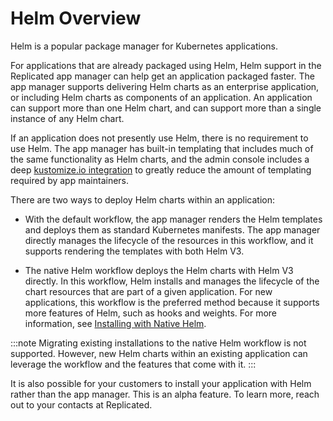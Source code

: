 # Helm Overview

Helm is a popular package manager for Kubernetes applications.

For applications that are already packaged using Helm, Helm support in the Replicated app manager can help get an application packaged faster. The app manager supports delivering Helm charts as an enterprise application, or including Helm charts as components of an application. An application can support more than one Helm chart, and can support more than a single instance of any Helm chart.

If an application does not presently use Helm, there is no requirement to use Helm. The app manager has built-in templating that includes much of the same functionality as Helm charts, and the admin console includes a deep [kustomize.io integration](../enterprise/updating-patching-with-kustomize) to greatly reduce the amount of templating required by app maintainers.

There are two ways to deploy Helm charts within an application:

* With the default workflow, the app manager renders the Helm templates and deploys them as standard Kubernetes manifests. The app manager directly manages the lifecycle of the resources in this workflow, and it supports rendering the templates with both Helm V3.

* The native Helm workflow deploys the Helm charts with Helm V3 directly. In this workflow, Helm installs and manages the lifecycle of the chart resources that are part of a given application. For new applications, this workflow is the preferred method because it supports more features of Helm, such as hooks and weights. For more information, see [Installing with Native Helm](helm-installing-native-helm).

:::note
Migrating existing installations to the native Helm workflow is not supported. However, new Helm charts within an existing application      can leverage the workflow and the features that come with it.
:::

It is also possible for your customers to install your application with Helm rather than the app manager. This is an alpha feature. To learn more, reach out to your contacts at Replicated.
